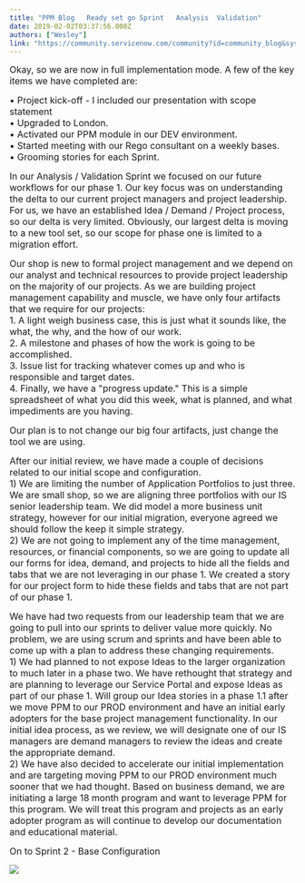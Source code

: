```yaml
---
title: "PPM Blog   Ready set go Sprint   Analysis  Validation"
date: 2019-02-02T03:37:56.000Z
authors: ["Wesley"]
link: "https://community.servicenow.com/community?id=community_blog&sys_id=dce700fadb1f2700f21f5583ca96190f"
---
```

<p><span style="font-size: 12pt;">Okay, so we are now in full implementation mode. A few of the key items we have completed are:</span></p>
<p><span style="font-size: 12pt;">• Project kick-off - I included our presentation with scope statement</span><br /><span style="font-size: 12pt;"> • Upgraded to London.</span><br /><span style="font-size: 12pt;"> • Activated our PPM module in our DEV environment.</span><br /><span style="font-size: 12pt;"> • Started meeting with our Rego consultant on a weekly bases.</span><br /><span style="font-size: 12pt;"> • Grooming stories for each Sprint.</span></p>
<p><span style="font-size: 12pt;">In our Analysis / Validation Sprint we focused on our future workflows for our phase 1. Our key focus was on understanding the delta to our current project managers and project leadership. For us, we have an established Idea / Demand / Project process, so our delta is very limited. Obviously, our largest delta is moving to a new tool set, so our scope for phase one is limited to a migration effort.</span></p>
<p><span style="font-size: 12pt;">Our shop is new to formal project management and we depend on our analyst and technical resources to provide project leadership on the majority of our projects. As we are building project management capability and muscle, we have only four artifacts that we require for our projects: </span><br /><span style="font-size: 12pt;"> 1. A light weigh business case, this is just what it sounds like, the what, the why, and the how of our work. </span><br /><span style="font-size: 12pt;"> 2. A milestone and phases of how the work is going to be accomplished. </span><br /><span style="font-size: 12pt;"> 3. Issue list for tracking whatever comes up and who is responsible and target dates.</span><br /><span style="font-size: 12pt;"> 4. Finally, we have a &#34;progress update.&#34; This is a simple spreadsheet of what you did this week, what is planned, and what impediments are you having.</span></p>
<p><span style="font-size: 12pt;">Our plan is to not change our big four artifacts, just change the tool we are using.</span></p>
<p><span style="font-size: 12pt;">After our initial review, we have made a couple of decisions related to our initial scope and configuration.</span><br /><span style="font-size: 12pt;"> 1) We are limiting the number of Application Portfolios to just three. We are small shop, so we are aligning three portfolios with our IS senior leadership team. We did model a more business unit strategy, however for our initial migration, everyone agreed we should follow the keep it simple strategy.</span><br /><span style="font-size: 12pt;"> 2) We are not going to implement any of the time management, resources, or financial components, so we are going to update all our forms for idea, demand, and projects to hide all the fields and tabs that we are not leveraging in our phase 1. We created a story for our project form to hide these fields and tabs that are not part of our phase 1.</span></p>
<p><span style="font-size: 12pt;">We have had two requests from our leadership team that we are going to pull into our sprints to deliver value more quickly. No problem, we are using scrum and sprints and have been able to come up with a plan to address these changing requirements.</span><br /><span style="font-size: 12pt;"> 1) We had planned to not expose Ideas to the larger organization to much later in a phase two. We have rethought that strategy and are planning to leverage our Service Portal and expose Ideas as part of our phase 1. Will group our Idea stories in a phase 1.1 after we move PPM to our PROD environment and have an initial early adopters for the base project management functionality. In our initial idea process, as we review, we will designate one of our IS managers are demand managers to review the ideas and create the appropriate demand.</span><br /><span style="font-size: 12pt;"> 2) We have also decided to accelerate our initial implementation and are targeting moving PPM to our PROD environment much sooner that we had thought. Based on business demand, we are initiating a large 18 month program and want to leverage PPM for this program. We will treat this program and projects as an early adopter program as will continue to develop our documentation and educational material.</span></p>
<p><span style="font-size: 12pt;">On to Sprint 2 - Base Configuration</span></p>
<p><span style="font-size: 12pt;"><img src="b528c4bedb1f2700f21f5583ca96193b.iix" /></span></p>
<p> </p>